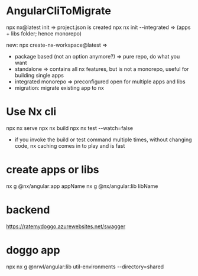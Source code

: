 # AngularCliToMigrate

npx nx@latest init => project.json is created
npx nx init --integrated => (apps + libs folder; hence monorepo)

new:
npx create-nx-workspace@latest =>

- package based (not an option anymore?) => pure repo, do what you want
- standalone => contains all nx features, but is not a monorepo, useful for building single apps
- integrated monorepo => preconfigured open for multiple apps and libs
- migration: migrate existing app to nx

# Use Nx cli

npx nx serve
npx nx build
npx nx test --watch=false

- if you invoke the build or test command multiple times, without changing code, nx caching comes in to play and is fast

# create apps or libs

nx g @nx/angular:app appName
nx g @nx/angular:lib libName

# backend

https://ratemydoggo.azurewebsites.net/swagger

# doggo app

npx nx g @nrwl/angular:lib util-environments --directory=shared
